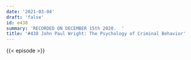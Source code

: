 ```yaml
---
date: '2021-03-04'
draft: 'false'
id: e438
summary: 'RECORDED ON DECEMBER 15th 2020.  '
title: '#438 John Paul Wright: The Psychology of Criminal Behavior'
---
```

{{< episode >}}
